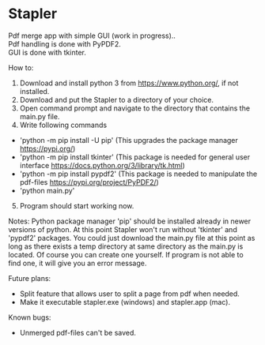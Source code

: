# Stapler
Pdf merge app with simple GUI (work in progress).. <br/>
Pdf handling is done with PyPDF2. <br/>
GUI is done with tkinter. <br/>

How to:
1. Download and install python 3 from https://www.python.org/, if not installed. <br/>
2. Download and put the Stapler to a directory of your choice. <br/>
3. Open command prompt and navigate to the directory that contains the main.py file. <br/>
4. Write following commands <br/>
  - 'python -m pip install -U pip' (This upgrades the package manager https://pypi.org/) <br/>
  - 'python -m pip install tkinter' (This package is needed for general user interface https://docs.python.org/3/library/tk.html) <br/>
  - 'python -m pip install pypdf2' (This package is needed to manipulate the pdf-files https://pypi.org/project/PyPDF2/) <br/>
  - 'python main.py' <br/>
5. Program should start working now. <br/>

Notes:
Python package manager 'pip' should be installed already in newer versions of python.
At this point Stapler won't run without 'tkinter' and 'pypdf2' packages.
You could just download the main.py file at this point as long as there exists a temp directory
at same directory as the main.py is located. Of course you can create one yourself.
If program is not able to find one, it will give you an error message.

Future plans:
- Split feature that allows user to split a page from pdf when needed.
- Make it executable stapler.exe (windows) and stapler.app (mac).

Known bugs:
- Unmerged pdf-files can't be saved.
